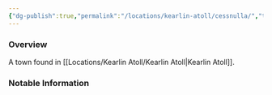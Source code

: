 ```yaml
---
{"dg-publish":true,"permalink":"/locations/kearlin-atoll/cessnulla/","tags":["Undiscovered"],"updated":"2025-06-10T19:04:11.742+01:00"}
---
```



### Overview
A town found in [[Locations/Kearlin Atoll/Kearlin Atoll\|Kearlin Atoll]].

### Notable Information 